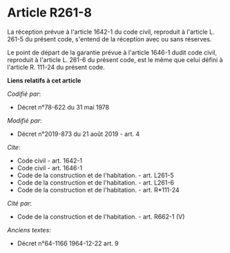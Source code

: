 # Article R261-8

La réception prévue à l'article 1642-1 du code civil, reproduit à l'article L. 261-5 du présent code, s'entend de la
réception avec ou sans réserves. 

Le point de départ de la garantie prévue à l'article 1646-1 dudit code civil, reproduit à l'article L. 261-6 du présent code,
est le même que celui défini à l'article R. 111-24 du présent code.

**Liens relatifs à cet article**

_Codifié par_:

  - Décret n°78-622 du 31 mai 1978

_Modifié par_:

  - Décret n°2019-873 du 21 août 2019 - art. 4

_Cite_:

  - Code civil - art. 1642-1
  - Code civil - art. 1646-1
  - Code de la construction et de l'habitation. - art. L261-5
  - Code de la construction et de l'habitation. - art. L261-6
  - Code de la construction et de l'habitation. - art. R*111-24

_Cité par_:

  - Code de la construction et de l'habitation. - art. R662-1 (V)

_Anciens textes_:

  - Décret n°64-1166 1964-12-22 art. 9
